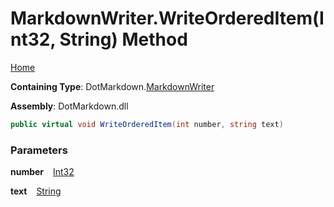 # MarkdownWriter\.WriteOrderedItem\(Int32, String\) Method

[Home](../../../README.md)

**Containing Type**: DotMarkdown\.[MarkdownWriter](../README.md)

**Assembly**: DotMarkdown\.dll

```csharp
public virtual void WriteOrderedItem(int number, string text)
```

### Parameters

**number** &ensp; [Int32](https://docs.microsoft.com/en-us/dotnet/api/system.int32)

**text** &ensp; [String](https://docs.microsoft.com/en-us/dotnet/api/system.string)